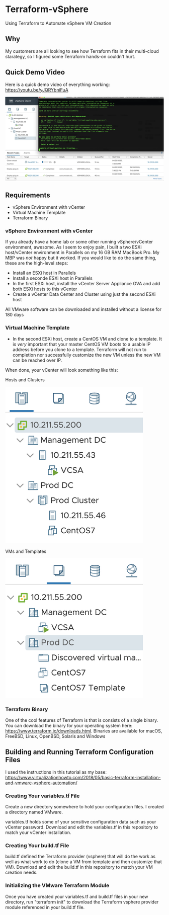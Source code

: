 # Terraform-vSphere
Using Terraform to Automate vSphere VM Creation
## Why
My customers are all looking to see how Terraform fits in their multi-cloud starategy, so I figured some Terraform hands-on couldn't hurt. 
## Quick Demo Video
Here is a quick demo video of everything working: https://youtu.be/yJQRYbniFuA

![Quick Demo](https://github.com/DennisFaucher/Terraform-vSphere/blob/master/Quick%20Demo.png)

## Requirements
* vSphere Environment with vCenter
* Virtual Machine Template
* Terraform Binary
### vSphere Environment with vCenter
If you already have a home lab or some other running vSphere/vCenter environment, awesome. As I seem to enjoy pain, I built a two ESXi host/vCenter environment in Parallels on my 16 GB RAM MacBook Pro. My MBP was _not_ happy but it worked. If you would like to do the same thing, these are the high-level steps:
* Install an ESXi host in Parallels
* Install a seconde ESXi host in Parallels
* In the first ESXi host, install the vCenter Server Appliance OVA and add both ESXi hosts to this vCenter
* Create a vCenter Data Center and Cluster using just the second ESXi host

All VMware software can be downloaded and installed without a license for 180 days
### Virtual Machine Template
* In the second ESXi host, create a CentOS VM and clone to a template. It is _very_ important that your master CentOS VM boots to a usable IP address before you clone to a template. Terraform will not run to completion nor successfully customize the new VM unless the new VM can be reached over IP.

When done, your vCenter will look something like this:

Hosts and Clusters

![Hosts](https://github.com/DennisFaucher/Terraform-vSphere/blob/master/Hosts.png)

VMs and Templates

![VMs](https://github.com/DennisFaucher/Terraform-vSphere/blob/master/Virtual%20Machines.png)



### Terraform Binary
One of the cool features of Terraform is that is consists of a single binary. You can download the binary for your operating system here: https://www.terraform.io/downloads.html. Binaries are available for macOS, FreeBSD, Linux, OpenBSD, Solaris and Windows

## Building and Running Terraform Configuration Files
I used the instructions in this tutorial as my base: https://www.virtualizationhowto.com/2018/05/basic-terraform-installation-and-vmware-vsphere-automation/

### Creating Your variables.tf File
Create a new directory somewhere to hold your configuration files. I created a directory named VMware.

variables.tf holds some of your sensitive configuration data such as your vCenter password. Download and edit the variables.tf in this repository to match your vCenter installation. 

### Creating Your build.tf File

build.tf defined the Terraform provider (vsphere) that will do the work as well as what work to do (clone a VM from template and then customize that VM). Download and edit the build.tf in this repository to match your VM creation needs. 

### Initializing the VMware Terraform Module

Once you have created your variables.tf and build.tf files in your new directory, run "terraform init" to download the Terraform vsphere provider module referenced in your build.tf file.

